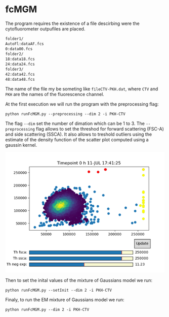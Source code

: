 # fcMGM

The program requires the existence of a file descirbing were the cytofluorometer outpufiles are placed. 

```
folder1/
AutoFl:dataAF.fcs
0:data00.fcs
folder2/
18:data18.fcs
24:data24.fcs
folder3/
42:data42.fcs
48:data48.fcs
```
The name of the file my be someting like `fileCTV-PKH.dat`, where `CTV` and `PKH` are the names of the fluorescence channel.

At the first execution we will run the program with the preprocessing flag:
```
python runFcMGM.py --preprocessing --dim 2 -i PKH-CTV
```
The flag `--dim` set the number of dimation which can be 1 to 3.
The `--preprocessing` flag allows to set the threshod for forward scattering (FSC-A) and
side scattering (SSCA). It also allows to treshold outliers using the estimate of the density function of the scatter plot computed using a gaussin kernel.

![plot](./preproc.png)

Then to set the inital values of the mixture of Gaussians model we run:
```
python runFcMGM.py --setInit --dim 2 -i PKH-CTV
```
Finaly, to run the EM mixture of Gaussians model we run:
```
python runFcMGM.py --dim 2 -i PKH-CTV
```


